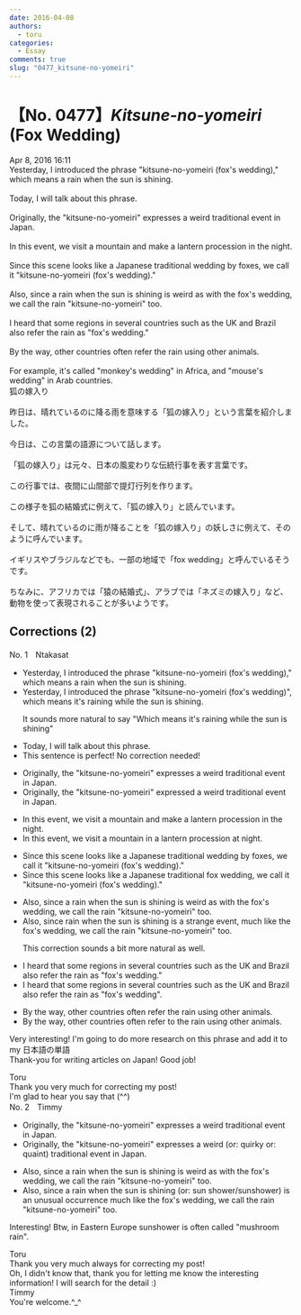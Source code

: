 ```yaml
---
date: 2016-04-08
authors:
  - toru
categories:
  - Essay
comments: true
slug: "0477_kitsune-no-yomeiri"
---
```


# 【No. 0477】<strong><em>Kitsune-no-yomeiri</strong></em> (Fox Wedding)
<div class="date">Apr 8, 2016 16:11</div>
<div id="post"><div id="body_show_ori">
Yesterday, I introduced the phrase "kitsune-no-yomeiri (fox's wedding)," which means a rain when the sun is shining.<br/><br/>Today, I will talk about this phrase.<br/><br/>Originally, the "kitsune-no-yomeiri" expresses a weird traditional event in Japan.<br/><br/>In this event, we visit a mountain and make a lantern procession in the night.<br/><br/>Since this scene looks like a Japanese traditional wedding by foxes, we call it "kitsune-no-yomeiri (fox's wedding)."<br/><br/>Also, since a rain when the sun is shining is weird as with the fox's wedding, we call the rain "kitsune-no-yomeiri" too.<br/><br/>I heard that some regions in several countries such as the UK and Brazil also refer the rain as "fox's wedding."<br/><br/>By the way, other countries often refer the rain using other animals.<br/><br/>For example, it's called "monkey's wedding" in Africa, and "mouse's wedding" in Arab countries.
</div></div>

<!-- more -->

<div id="post_ja"><div id="body_show_mo">
狐の嫁入り<br/><br/>昨日は、晴れているのに降る雨を意味する「狐の嫁入り」という言葉を紹介しました。<br/><br/>今日は、この言葉の語源について話します。<br/><br/>「狐の嫁入り」は元々、日本の風変わりな伝統行事を表す言葉です。<br/><br/>この行事では、夜間に山間部で提灯行列を作ります。<br/><br/>この様子を狐の結婚式に例えて、「狐の嫁入り」と読んでいます。<br/><br/>そして、晴れているのに雨が降ることを「狐の嫁入り」の妖しさに例えて、そのように呼んでいます。<br/><br/>イギリスやブラジルなどでも、一部の地域で「fox wedding」と呼んでいるそうです。<br/><br/>ちなみに、アフリカでは「猿の結婚式」、アラブでは「ネズミの嫁入り」など、動物を使って表現されることが多いようです。
</div></div>

## Corrections (2)
<div id="block"><div class="first_name"> No. 1　<span class="just_name">Ntakasat</span></div><div id="block2">
<ul class="correction_field">
<li class="incorrect">Yesterday, I introduced the phrase "kitsune-no-yomeiri (fox's wedding)," which means a rain when the sun is shining.</li>
<li class="corrected correct">
Yesterday, I introduced the phrase "kitsune-no-yomeiri (fox's wedding)", which means it's raining while the sun is shining.
<p class="correction_comment">It sounds more natural to say "Which means it's raining while the sun is shining"</p>
</li>
</ul>
<ul class="correction_field">
<li class="incorrect">Today, I will talk about this phrase.</li>
<li class="corrected perfect">This sentence is perfect! No correction needed!</li>
</ul>
<ul class="correction_field">
<li class="incorrect">Originally, the "kitsune-no-yomeiri" expresses a weird traditional event in Japan.</li>
<li class="corrected correct">
Originally, the "kitsune-no-yomeiri" expressed a weird traditional event in Japan.
</li>
</ul>
<ul class="correction_field">
<li class="incorrect">In this event, we visit a mountain and make a lantern procession in the night.</li>
<li class="corrected correct">
In this event, we visit a mountain in a lantern procession at night.
</li>
</ul>
<ul class="correction_field">
<li class="incorrect">Since this scene looks like a Japanese traditional wedding by foxes, we call it "kitsune-no-yomeiri (fox's wedding)."</li>
<li class="corrected correct">
Since this scene looks like a Japanese traditional fox wedding, we call it "kitsune-no-yomeiri (fox's wedding)."
</li>
</ul>
<ul class="correction_field">
<li class="incorrect">Also, since a rain when the sun is shining is weird as with the fox's wedding, we call the rain "kitsune-no-yomeiri" too.</li>
<li class="corrected correct">
Also, since rain when the sun is shining is a strange event, much like the fox's wedding, we call the rain "kitsune-no-yomeiri" too.
<p class="correction_comment">This correction sounds a bit more natural as well.</p>
</li>
</ul>
<ul class="correction_field">
<li class="incorrect">I heard that some regions in several countries such as the UK and Brazil also refer the rain as "fox's wedding."</li>
<li class="corrected correct">
I heard that some regions in several countries such as the UK and Brazil also refer the rain as "fox's wedding".
</li>
</ul>
<ul class="correction_field">
<li class="incorrect">By the way, other countries often refer the rain using other animals.</li>
<li class="corrected correct">
By the way, other countries often refer to the rain using other animals.
</li>
</ul>
<p class="comment_small">
 Very interesting! I'm going to do more research on this phrase and add it to my 日本語の単語
 <br/>
 Thank-you for writing articles on Japan! Good job!
</p>

</div><div class="name"><span class="just_name">Toru</span><br>
Thank you very much for correcting my post!<br/>I'm glad to hear you say that (^^)
</div>
</div>
<div id="block"><div class="first_name"> No. 2　<span class="just_name">Timmy</span></div><div id="block2">
<ul class="correction_field">
<li class="incorrect">Originally, the "kitsune-no-yomeiri" expresses a weird traditional event in Japan.</li>
<li class="corrected correct">
Originally, the "kitsune-no-yomeiri" expresses a weird (or: <span class="f_blue">quirky </span>or: <span class="f_blue">quaint</span>) traditional event in Japan.
</li>
</ul>
<ul class="correction_field">
<li class="incorrect">Also, since a rain when the sun is shining is weird as with the fox's wedding, we call the rain "kitsune-no-yomeiri" too.</li>
<li class="corrected correct">
Also, since a rain when the sun is shining (or: <span class="f_blue">sun shower</span>/<span class="f_blue">sunshower</span>) is a<span class="f_blue">n</span> <span class="f_blue">unusual occurrence</span> much like the fox's wedding, we call the rain "kitsune-no-yomeiri" too.
</li>
</ul>
<p class="comment_small">
 Interesting! Btw, in Eastern Europe sunshower is often called "mushroom rain".
</p>

</div><div class="name"><span class="just_name">Toru</span><br>
Thank you very much always for correcting my post!<br/>Oh, I didn't know that, thank you for letting me know the interesting information! I will search for the detail :)
</div>
<div class="name"><span class="just_name">Timmy</span><br>
You're welcome.^_^
</div>
</div>
